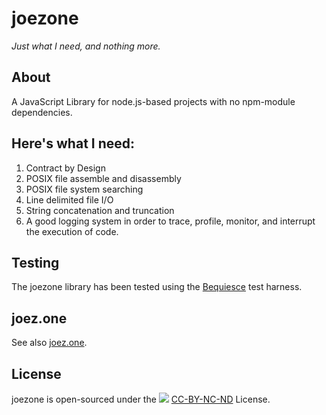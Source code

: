 # joezone
*Just what I need, and nothing more.*

## About

A JavaScript Library for node.js-based projects with no npm-module dependencies. 

## Here's what I need:

1. Contract by Design
2. POSIX file assemble and disassembly
3. POSIX file system searching
4. Line delimited file I/O
5. String concatenation and truncation
6. A good logging system in order to trace, profile, monitor, and interrupt the execution of code.

## Testing
The joezone library has been tested using the [Bequiesce](http://bequiesce.com) test harness.

## joez.one

See also [joez.one](http://joez.one).

## License

joezone is open-sourced under the
![](http://joez.one/img/CC-BY-NC-ND.png)
[CC-BY-NC-ND](http://htmlpreview.github.com/?https://github.com/joehonton/joezone/blob/master/LICENSE.html)
License.





